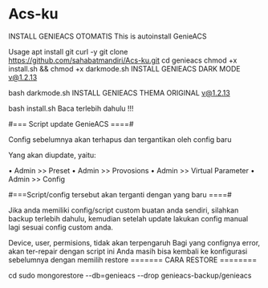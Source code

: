# Acs-ku

INSTALL GENIEACS OTOMATIS
This is autoinstall GenieACS

Usage
apt install git curl -y
git clone https://github.com/sahabatmandiri/Acs-ku.git
cd genieacs
chmod +x install.sh && chmod +x darkmode.sh
INSTALL GENIEACS DARK MODE v@1.2.13

bash darkmode.sh
INSTALL GENIEACS THEMA ORIGINAL v@1.2.13

bash install.sh
Baca terlebih dahulu !!!

#=== Script update GenieACS ====#

Config sebelumnya akan terhapus dan tergantikan oleh config baru

Yang akan diupdate, yaitu:

• Admin >> Preset
• Admin >> Provosions
• Admin >> Virtual Parameter
• Admin >> Config

#===Script/config tersebut akan terganti dengan yang baru ====#

Jika anda memiliki config/script custom buatan anda sendiri,
silahkan backup terlebih dahulu, kemudian setelah update lakukan config manual lagi sesuai config custom anda.

Device, user, permisions, tidak akan terpengaruh
Bagi yang confignya error, akan ter-repair dengan script ini
Anda masih bisa kembali ke konfigurasi sebelumnya dengan memilih restore
======= CARA RESTORE ========

cd
sudo mongorestore --db=genieacs --drop genieacs-backup/genieacs
